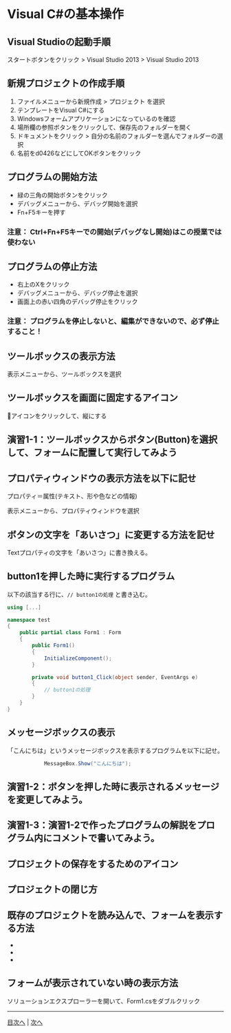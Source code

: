 # Visual C#の基本操作
## Visual Studioの起動手順
スタートボタンをクリック > Visual Studio 2013 > Visual Studio 2013


## 新規プロジェクトの作成手順
1.	 ファイルメニューから新規作成 > プロジェクト を選択
2.	 テンプレートをVisual C#にする
3.	 Windowsフォームアプリケーションになっているのを確認
4.	 場所欄の参照ボタンをクリックして、保存先のフォルダーを開く
5.	 ドキュメントをクリック > 自分の名前のフォルダーを選んでフォルダーの選択
6.	 名前をd0426などにしてOKボタンをクリック

## プログラムの開始方法
- 緑の三角の開始ボタンをクリック
- デバッグメニューから、デバッグ開始を選択
- Fn+F5キーを押す

### 注意： Ctrl+Fn+F5キーでの開始(デバッグなし開始)はこの授業では使わない

## プログラムの停止方法
- 右上のXをクリック
- デバッグメニューから、デバッグ停止を選択
- 画面上の赤い四角のデバッグ停止をクリック

### 注意： プログラムを停止しないと、編集ができないので、必ず停止すること！

## ツールボックスの表示方法
表示メニューから、ツールボックスを選択


## ツールボックスを画面に固定するアイコン
📌アイコンをクリックして、縦にする


## 演習1-1：ツールボックスからボタン(Button)を選択して、フォームに配置して実行してみよう



## プロパティウィンドウの表示方法を以下に記せ
プロパティ＝属性(テキスト、形や色などの情報)

表示メニューから、プロパティウィンドウを選択


## ボタンの文字を「あいさつ」に変更する方法を記せ
Textプロパティの文字を「あいさつ」に書き換える。


## button1を押した時に実行するプログラム
以下の該当する行に、`// button1の処理` と書き込む。

```cs
using [...]

namespace test
{
    public partial class Form1 : Form
    {
        public Form1()
        {
            InitializeComponent();
        }

        private void button1_Click(object sender, EventArgs e)
        {
            // button1の処理
        }
    }
}
```

## メッセージボックスの表示
「こんにちは」というメッセージボックスを表示するプログラムを以下に記せ。

```cs
			MessageBox.Show("こんにちは");
```

## 演習1-2：ボタンを押した時に表示されるメッセージを変更してみよう。



## 演習1-3：演習1-2で作ったプログラムの解説をプログラム内にコメントで書いてみよう。



## プロジェクトの保存をするためのアイコン



## プロジェクトの閉じ方



## 既存のプロジェクトを読み込んで、フォームを表示する方法
-
-
-

## フォームが表示されていない時の表示方法
ソリューションエクスプローラーを開いて、Form1.csをダブルクリック


---

[目次へ](README.md#%E7%9B%AE%E6%AC%A1) | [次へ](README.md#%E3%83%97%E3%83%AD%E3%82%B0%E3%83%A9%E3%83%9F%E3%83%B3%E3%82%B0%E3%81%AE%E8%82%9D)
